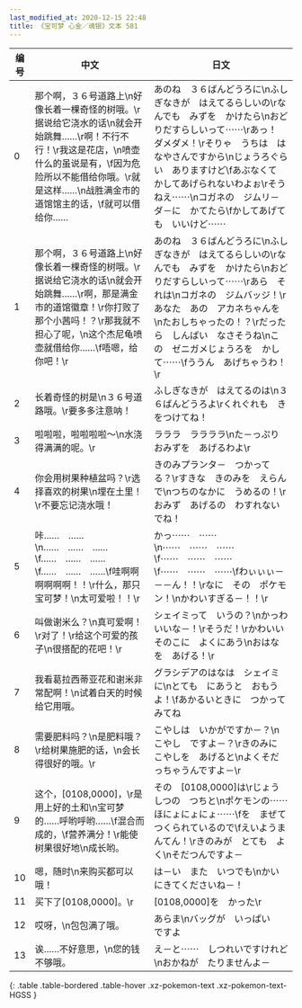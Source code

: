 ```yaml
---
last_modified_at: 2020-12-15 22:48
title: 《宝可梦 心金／魂银》文本 581
---
```

| 编号 | 中文 | 日文 |
| ---- | ---- | ---- |
| 0 | 那个啊，３６号道路上\n好像长着一棵奇怪的树哦。\r据说给它浇水的话\n就会开始跳舞……\r啊！不行不行！\r我这是花店，\n喷壶什么的虽说是有，\f因为危险所以不能借给你哦。\r就是这样……\n战胜满金市的道馆馆主的话，\f就可以借给你…… | あのね　３６ばんどうろに\nふしぎなきが　はえてるらしいの\rなんでも　みずを　かけたら\nおどりだすらしいって⋯⋯\rあっ！　ダメダメ！\rそりゃ　うちは　はなやさんですから\nじょうろぐらい　ありますけど\fあぶなくて　かしてあげられないわよぉ\rそうねえ⋯⋯\nコガネの　ジムリ－ダ－に　かてたら\fかしてあげても　いいけど⋯⋯ |
| 1 | 那个啊，３６号道路上\n好像长着一棵奇怪的树哦。\r据说给它浇水的话\n就会开始跳舞……\r啊，那是满金市的道馆徽章！\r你打败了那个小茜吗！？\r那我就不担心了呢，\n这个杰尼龟喷壶就借给你……\f唔嗯，给你吧！\r | あのね　３６ばんどうろに\nふしぎなきが　はえてるらしいの\rなんでも　みずを　かけたら\nおどりだすらしいって⋯⋯\rあら　それは\nコガネの　ジムバッジ！\rあなた　あの　アカネちゃんを\nたおしちゃったの！？\rだったら　しんぱい　なさそうね\nこの　ゼニガメじょうろを　かして⋯⋯\fううん　あげちゃうわ！\r |
| 2 | 长着奇怪的树是\n３６号道路哦。\r要多多注意呐！ | ふしぎなきが　はえてるのは\n３６ばんどうろよ\rくれぐれも　きをつけてね！ |
| 3 | 啦啦啦，啦啦啦啦～\n水浇得满满的呢。\r | ラララ　ララララ\nた－っぷり　おみずを　あげるわよ\r |
| 4 | 你会用树果种植盆吗？\r选择喜欢的树果\n埋在土里！\r不要忘记浇水哦！ | きのみプランタ－　つかってる？\rすきな　きのみを　えらんで\nつちのなかに　うめるの！\rおみず　あげるの　わすれないでね！ |
| 5 | 咔……　……\n……　……　……\f……　……　……\f……　……　……\f哇啊啊啊啊啊啊！！\r什么，那只宝可梦！\n太可爱啦！！\r | かっ⋯⋯　⋯⋯\n⋯⋯　⋯⋯　⋯⋯\f⋯⋯　⋯⋯　⋯⋯\f⋯⋯　⋯⋯　⋯⋯\fわぃぃぃ－－－ん！！\rなに　その　ポケモン！\nかわいすぎる－！！\r |
| 6 | 叫做谢米么？\n真可爱啊！\r对了！\r给这个可爱的孩子\n很搭配的花吧！\r | シェイミって　いうの？\nかっわいいな－！\rそうだ！\rかわいい　そのこに　よくにあう\nおはなを　あげる！\r |
| 7 | 我看葛拉西蒂亚花和谢米非常配啊！\n试着白天的时候给它用哦。 | グラシデアのはなは　シェイミに\nとても　にあうと　おもうよ！\fあかるいときに　つかってみてね |
| 8 | 需要肥料吗？\n是肥料哦？\r给树果施肥的话，\n会长得很好的哦。\r | こやしは　いかがですか－？\nこやし　ですよ－？\rきのみに　こやしを　あげると\nよくそだっちゃうんですよ－\r |
| 9 | 这个，[0108,0000]，\r是用上好的土和\n宝可梦的……呼哟呼哟……\f混合而成的，\f营养满分！\r能使树果很好地\n成长哟。 | その　[0108,0000]は\rじょうしつの　つちと\nポケモンの⋯⋯　ほにょにょにょ⋯⋯\fを　まぜて　つくられているので\fえいようまんてん！\rきのみが　とても　よく\nそだつんですよ－ |
| 10 | 嗯，随时\n来购买都可以哦！ | は－い　また　いつでも\nかいにきてくださいね－！ |
| 11 | 买下了[0108,0000]。\r | [0108,0000]を　かった\r |
| 12 | 哎呀，\n包包满了哦。 | あらま\nバッグが　いっぱい　ですよ |
| 13 | 诶……不好意思，\n您的钱不够哦。 | え－と⋯⋯　しつれいですけれど\nおかねが　たりませんよ－ |
{: .table .table-bordered .table-hover .xz-pokemon-text .xz-pokemon-text-HGSS }